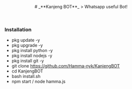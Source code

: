 <div align="center"
<img src="https://i.ibb.co/wLh1K92/logo-2.png" alt="KanjengBOT" />
# _**Kanjeng BOT**_ 
> Whatsapp useful Bot!
</div><br/>
<br/>

### Installation
- pkg update -y
- pkg upgrade -y
- pkg install python -y
- pkg install nodejs -y
- pkg install git -y
- git clone https://github.com/Hamma-nyk/KanjengBOT
- cd KanjengBOT
- bash install.sh
- npm start / node hamma.js
